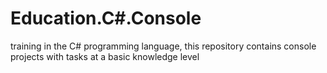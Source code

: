 # Education.C#.Console

training in the C# programming language, this repository contains console projects with tasks at a basic knowledge level
